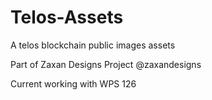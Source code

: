 # Telos-Assets
A telos blockchain public images assets

Part of Zaxan Designs Project
@zaxandesigns

Current working with WPS 126
